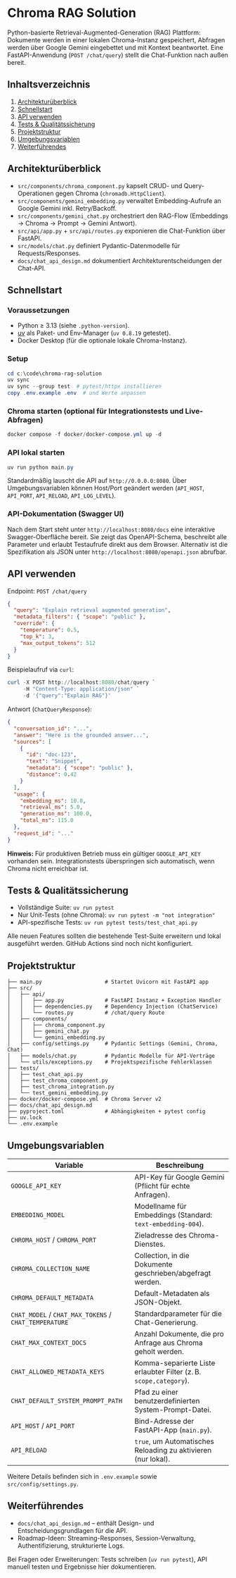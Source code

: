 # Chroma RAG Solution

Python-basierte Retrieval-Augmented-Generation (RAG) Plattform: Dokumente werden in einer lokalen Chroma-Instanz gespeichert, Abfragen werden über Google Gemini eingebettet und mit Kontext beantwortet. Eine FastAPI-Anwendung (`POST /chat/query`) stellt die Chat-Funktion nach außen bereit.

## Inhaltsverzeichnis

1. [Architekturüberblick](#architekturüberblick)
2. [Schnellstart](#schnellstart)
3. [API verwenden](#api-verwenden)
4. [Tests & Qualitätssicherung](#tests--qualitätssicherung)
5. [Projektstruktur](#projektstruktur)
6. [Umgebungsvariablen](#umgebungsvariablen)
7. [Weiterführendes](#weiterführendes)

## Architekturüberblick

- `src/components/chroma_component.py` kapselt CRUD- und Query-Operationen gegen Chroma (`chromadb.HttpClient`).
- `src/components/gemini_embedding.py` verwaltet Embedding-Aufrufe an Google Gemini inkl. Retry/Backoff.
- `src/components/gemini_chat.py` orchestriert den RAG-Flow (Embeddings → Chroma → Prompt → Gemini Antwort).
- `src/api/app.py` + `src/api/routes.py` exponieren die Chat-Funktion über FastAPI.
- `src/models/chat.py` definiert Pydantic-Datenmodelle für Requests/Responses.
- `docs/chat_api_design.md` dokumentiert Architekturentscheidungen der Chat-API.

## Schnellstart

### Voraussetzungen

- Python ≥ 3.13 (siehe `.python-version`).
- [uv](https://docs.astral.sh/uv/) als Paket- und Env-Manager (`uv 0.8.19` getestet).
- Docker Desktop (für die optionale lokale Chroma-Instanz).

### Setup

```powershell
cd c:\code\chroma-rag-solution
uv sync
uv sync --group test  # pytest/httpx installieren
copy .env.example .env  # und Werte anpassen
```

### Chroma starten (optional für Integrationstests und Live-Abfragen)

```powershell
docker compose -f docker/docker-compose.yml up -d
```

### API lokal starten

```powershell
uv run python main.py
```

Standardmäßig lauscht die API auf `http://0.0.0.0:8080`. Über Umgebungsvariablen können Host/Port geändert werden (`API_HOST`, `API_PORT`, `API_RELOAD`, `API_LOG_LEVEL`).

### API-Dokumentation (Swagger UI)

Nach dem Start steht unter `http://localhost:8080/docs` eine interaktive Swagger-Oberfläche bereit. Sie zeigt das OpenAPI-Schema, beschreibt alle Parameter und erlaubt Testaufrufe direkt aus dem Browser. Alternativ ist die Spezifikation als JSON unter `http://localhost:8080/openapi.json` abrufbar.

## API verwenden

Endpoint: `POST /chat/query`

```json
{
  "query": "Explain retrieval augmented generation",
  "metadata_filters": { "scope": "public" },
  "override": {
    "temperature": 0.5,
    "top_k": 3,
    "max_output_tokens": 512
  }
}
```

Beispielaufruf via `curl`:

```powershell
curl -X POST http://localhost:8080/chat/query `
     -H "Content-Type: application/json" `
     -d '{"query":"Explain RAG"}'
```

Antwort (`ChatQueryResponse`):

```json
{
  "conversation_id": "...",
  "answer": "Here is the grounded answer...",
  "sources": [
    {
      "id": "doc-123",
      "text": "Snippet",
      "metadata": { "scope": "public" },
      "distance": 0.42
    }
  ],
  "usage": {
    "embedding_ms": 10.0,
    "retrieval_ms": 5.0,
    "generation_ms": 100.0,
    "total_ms": 115.0
  },
  "request_id": "..."
}
```

**Hinweis:** Für produktiven Betrieb muss ein gültiger `GOOGLE_API_KEY` vorhanden sein. Integrationstests überspringen sich automatisch, wenn Chroma nicht erreichbar ist.

## Tests & Qualitätssicherung

- Vollständige Suite: `uv run pytest`
- Nur Unit-Tests (ohne Chroma): `uv run pytest -m "not integration"`
- API-spezifische Tests: `uv run pytest tests/test_chat_api.py`

Alle neuen Features sollten die bestehende Test-Suite erweitern und lokal ausgeführt werden. GitHub Actions sind noch nicht konfiguriert.

## Projektstruktur

```
├── main.py                    # Startet Uvicorn mit FastAPI app
├── src/
│   ├── api/
│   │   ├── app.py             # FastAPI Instanz + Exception Handler
│   │   ├── dependencies.py    # Dependency Injection (ChatService)
│   │   └── routes.py          # /chat/query Route
│   ├── components/
│   │   ├── chroma_component.py
│   │   ├── gemini_chat.py
│   │   └── gemini_embedding.py
│   ├── config/settings.py     # Pydantic Settings (Gemini, Chroma, Chat)
│   ├── models/chat.py         # Pydantic Modelle für API-Verträge
│   └── utils/exceptions.py    # Projektspezifische Fehlerklassen
├── tests/
│   ├── test_chat_api.py
│   ├── test_chroma_component.py
│   ├── test_chroma_integration.py
│   └── test_gemini_embedding.py
├── docker/docker-compose.yml  # Chroma Server v2
├── docs/chat_api_design.md
├── pyproject.toml             # Abhängigkeiten + pytest config
├── uv.lock
└── .env.example
```

## Umgebungsvariablen

| Variable                                              | Beschreibung                                                      |
| ----------------------------------------------------- | ----------------------------------------------------------------- |
| `GOOGLE_API_KEY`                                      | API-Key für Google Gemini (Pflicht für echte Anfragen).           |
| `EMBEDDING_MODEL`                                     | Modellname für Embeddings (Standard: `text-embedding-004`).       |
| `CHROMA_HOST` / `CHROMA_PORT`                         | Zieladresse des Chroma-Dienstes.                                  |
| `CHROMA_COLLECTION_NAME`                              | Collection, in die Dokumente geschrieben/abgefragt werden.        |
| `CHROMA_DEFAULT_METADATA`                             | Default-Metadaten als JSON-Objekt.                                |
| `CHAT_MODEL` / `CHAT_MAX_TOKENS` / `CHAT_TEMPERATURE` | Standardparameter für die Chat-Generierung.                       |
| `CHAT_MAX_CONTEXT_DOCS`                               | Anzahl Dokumente, die pro Anfrage aus Chroma geholt werden.       |
| `CHAT_ALLOWED_METADATA_KEYS`                          | Komma-separierte Liste erlaubter Filter (z. B. `scope,category`). |
| `CHAT_DEFAULT_SYSTEM_PROMPT_PATH`                     | Pfad zu einer benutzerdefinierten System-Prompt-Datei.            |
| `API_HOST` / `API_PORT`                               | Bind-Adresse der FastAPI-App (`main.py`).                         |
| `API_RELOAD`                                          | `true`, um Automatisches Reloading zu aktivieren (nur lokal).     |

Weitere Details befinden sich in `.env.example` sowie `src/config/settings.py`.

## Weiterführendes

- `docs/chat_api_design.md` – enthält Design- und Entscheidungsgrundlagen für die API.
- Roadmap-Ideen: Streaming-Responses, Session-Verwaltung, Authentifizierung, strukturierte Logs.

Bei Fragen oder Erweiterungen: Tests schreiben (`uv run pytest`), API manuell testen und Ergebnisse hier dokumentieren.
